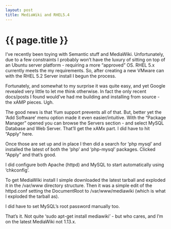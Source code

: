 ```yaml
---
layout: post
title: MediaWiki and RHEL5.4
---
```


{{ page.title }}
================

I’ve recently been toying with Semantic stuff and MediaWiki.
Unfortunately, due to a few constraints I probably won’t have the luxury
of sitting on top of an Ubuntu server platform - requiring a more
“approved” OS. RHEL 5.x currently meets the my requirements. So, after
creating a new VMware can with the RHEL 5.2 Server install I begun the
process.

Fortunately, and somewhat to my surprise it was quite easy, and yet
Google revealed very little to let me think otherwise. In fact the only
recent docs/posts I found would’ve had me building and installing from
source - the xAMP pieces. Ugh.

The good news is that Yum support prevents all of that. But, better yet
the ‘Add Software’ menu option made it even easier/intuitive. With the
“Package Manager” opened you can browse the Servers section - and select
MySQL Database and Web Server. That’ll get the xAMx part. I did have to
hit “Apply” here.

Once those are set up and in place I then did a search for ‘php mysql’
and installed the latest of both the ‘php’ and ‘php-mysql’ packages.
Clicked “Apply” and that’s good.

I did configure both Apache (httpd) and MySQL to start automatically
using ‘chkconfig’.

To get MediaWiki install I simple downloaded the latest tarball and
exploded it in the /var/www directory structure. Then it was a simple
edit of the httpd.conf setting the DocumentRoot to /var/www/mediawiki
(which is what I exploded the tarball as).

I did have to set MySQL’s root password manually too.

That’s it. Not quite ‘sudo apt-get install mediawiki’ - but who cares,
and I’m on the latest MediaWiki not 1.13.x.
